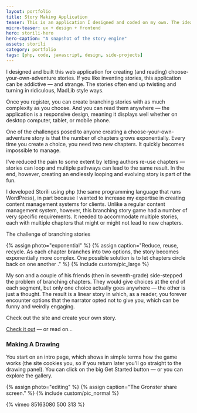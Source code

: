 ```yaml
---
layout: portfolio
title: Story Making Application
teaser: This is an application I designed and coded on my own. The idea is that up to three people can share in creating a single drawing without seeing what the other participants have done until the end.
micro-teaser: ux + design + frontend
hero: storili-hero
hero-caption: "A snapshot of the story engine"
assets: storili
category: portfolio
tags: [php, code, javascript, design, side-projects]
---
```


I designed and built this web application for creating (and reading) choose-your-own-adventure
stories. If you like inventing stories, this application can be addictive — and strange.
The stories often end up twisting and turning in ridiculous, MadLib style ways.

Once you register, you can create branching stories with as much complexity as you choose.
And you can read them anywhere — the application is a responsive design, meaning it displays
well whether on desktop computer, tablet, or mobile phone.

One of the challenges posed to anyone creating a choose-your-own-adventure story is
that the number of chapters grows exponentially. Every time you create a choice, you need
two new chapters. It quickly becomes impossible to manage.

I've reduced the pain to some extent by letting authors re-use chapters — stories can loop and multiple pathways can lead to the same result.
In the end, however, creating an endlessly looping and evolving story is part of the fun.

I developed Storili using php (the same programming language that runs WordPress),
in part because I wanted to increase my expertise in creating content management systems
for clients. Unlike a regular content management system, however, this branching story
game had a number of very specific requirements. It needed to accommodate multiple stories,
each with multiple chapters that might or might not lead to new chapters.

The challenge of branching stories

{% assign photo="exponential" %}
{% assign caption="Reduce, reuse, recycle. As each chapter branches into two options, the story becomes exponentially more complex. One possible solution is to let chapters circle back on one another ." %}
{% include custom/pic_large %}


My son and a couple of his friends (then in seventh-grade) side-stepped the problem of
branching chapters. They would give choices at the end of
each segment, but only one choice actually goes anywhere — the other is just a thought.
The result is a linear story in which,
as a reader, you forever encounter options that the narrator opted not to give you, which
 can be funny and weirdly engaging.

Check out the site and create your own story.

[Check it out](http://storyengine.adamkiryk.com) — or read on...

### Making A Drawing
You start on an intro page, which shows in simple terms how the game works (the site cookies you, so if you return later you'll go straight to the drawing panel). You can click on the big Get Started button — or you can explore the gallery.

{% assign photo="editing" %}
{% assign caption="The Gronster share screen." %}
{% include custom/pic_normal %}

{% vimeo 85163080 500 313 %}

